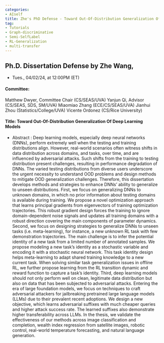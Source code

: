 ```yaml
---
categories:
- AIself
title: Zhe's PhD Defense - Toward Out-Of-Distribution Generalization Of Deep Learning Models
tag:
- Tutorials
- Graph-discriminative 
- Semi-SelfLabel
- RL-Generalization 
- multi-transfer
---
```



## Ph.D. Dissertation Defense by Zhe Wang, 
+ Tues., 04/02/24, at 12:00PM (ET)
 
 
#### Committee:  

Matthew Dwyer, Committee Chair  (CS/SEAS/UVA)
Yanjun Qi, Advisor (CS/SEAS, SDS, SM/UVA)
Miaomiao Zhang (ECE/CS/SEAS/UVA)
Jianhui Zhou (Statistics/College/UVA)
Vicente Ordonez (CS/Rice University)
 

  
####  Title: Toward Out-Of-Distribution Generalization Of Deep Learning Models
 


+ Abstract : Deep learning models, especially deep neural networks (DNNs), perform extremely well when the testing and training distributions align. However, real-world scenarios often witness shifts in data distribution across domains, and tasks, over time, and are influenced by adversarial attacks. Such shifts from the training to testing distribution present challenges, resulting in performance degradation of DNNs. The varied testing distributions from diverse users underscore the urgent necessity to understand OOD problems and design methods to mitigate OOD generalization challenges. Therefore, this dissertation develops methods and strategies to enhance DNNs’ ability to generalize to unseen distributions. First, we focus on generalizing DNNs to unknown domains, in which no prior information about testing domains is available during training. We propose a novel optimization approach that learns principal gradients from eigenvectors of training optimization trajectories. This robust gradient design forces the training to ignore domain-dependent noise signals and updates all training domains with a robust direction covering the main components of parameter dynamics. Second, we focus on designing strategies to generalize DNNs to unseen tasks (i.e. meta-learning), for instance, a new unknown RL task with few demonstration trajectories. The main challenge is to infer the potential identity of a new task from a limited number of annotated samples. We propose modeling a new task’s identity as a stochastic variable and encoding it with a stochastic neural network. This task identity design helps meta-learning to adapt shared training knowledge to a new current task. When solving similar task generalization issues in offline RL, we further propose learning from the RL transition dynamic and reward function to capture a task’s identity. Third, deep learning models should not only perform well on clean, legitimate data distribution but also on data that has been subjected to adversarial attacks. Entering the era of large foundation models, we focus on techniques to craft adversarial attackers for jailbreaking pretrained large language models (LLMs) due to their prevalent recent adoptions. We design a new objective, which learns adversarial suffixes with much cheaper queries and higher attack success rate. The learned suffixes also demonstrate higher transferability across LLMs. In the thesis, we validate the effectiveness of our methods across image classification and completion, wealth index regression from satellite images, robotic control, real-world temperature forecasting, and natural language generation.
 
 
 
 